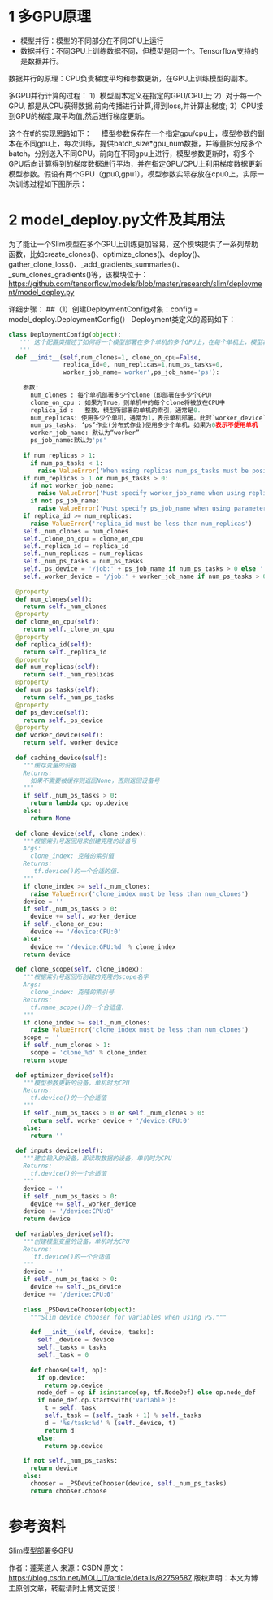 

# 1 多GPU原理
* 模型并行：模型的不同部分在不同GPU上运行
* 数据并行：不同GPU上训练数据不同，但模型是同一个。Tensorflow支持的是数据并行。

数据并行的原理：CPU负责梯度平均和参数更新，在GPU上训练模型的副本。

多GPU并行计算的过程：
      1）模型副本定义在指定的GPU/CPU上;
      2）对于每一个GPU, 都是从CPU获得数据,前向传播进行计算,得到loss,并计算出梯度;
      3）CPU接到GPU的梯度,取平均值,然后进行梯度更新。

这个在tf的实现思路如下：
    模型参数保存在一个指定gpu/cpu上，模型参数的副本在不同gpu上，每次训练，提供batch_size*gpu_num数据，并等量拆分成多个batch，分别送入不同GPU。前向在不同gpu上进行，模型参数更新时，将多个GPU后向计算得到的梯度数据进行平均，并在指定GPU/CPU上利用梯度数据更新模型参数。假设有两个GPU（gpu0,gpu1），模型参数实际存放在cpu0上，实际一次训练过程如下图所示：



# 2 model_deploy.py文件及其用法
为了能让一个Slim模型在多个GPU上训练更加容易，这个模块提供了一系列帮助函数，比如create_clones()、optimize_clones()、deploy()、gather_clone_loss()、_add_gradients_summaries()、_sum_clones_gradients()等，该模块位于：https://github.com/tensorflow/models/blob/master/research/slim/deployment/model_deploy.py

详细步骤：
##（1）创建DeploymentConfig对象：config = model_deploy.DeploymentConfig(）
    Deployment类定义的源码如下：
```python
class DeploymentConfig(object):
   ''' 这个配置类描述了如何将一个模型部署在多个单机的多个GPU上，在每个单机上，模型将挥被复制num_clones次
   '''
  def __init__(self,num_clones=1, clone_on_cpu=False,
               replica_id=0, num_replicas=1,num_ps_tasks=0,
               worker_job_name='worker',ps_job_name='ps'):
 
    参数:
      num_clones : 每个单机部署多少个clone（即部署在多少个GPU）
      clone_on_cpu : 如果为True，则单机中的每个clone将被放在CPU中
      replica_id :   整数，模型所部署的单机的索引，通常是0.  
      num_replicas: 使用多少个单机，通常为1，表示单机部署。此时`worker_device`, `num_ps_tasks`和 `ps_device`这几个参数将被忽略。
      num_ps_tasks: ‘ps’作业(分布式作业)使用多少个单机，如果为0表示不使用单机
      worker_job_name: 默认为“worker”
      ps_job_name:默认为'ps'
 
    if num_replicas > 1:
      if num_ps_tasks < 1:
        raise ValueError('When using replicas num_ps_tasks must be positive')
    if num_replicas > 1 or num_ps_tasks > 0:
      if not worker_job_name:
        raise ValueError('Must specify worker_job_name when using replicas')
      if not ps_job_name:
        raise ValueError('Must specify ps_job_name when using parameter server')
    if replica_id >= num_replicas:
      raise ValueError('replica_id must be less than num_replicas')
    self._num_clones = num_clones
    self._clone_on_cpu = clone_on_cpu
    self._replica_id = replica_id
    self._num_replicas = num_replicas
    self._num_ps_tasks = num_ps_tasks
    self._ps_device = '/job:' + ps_job_name if num_ps_tasks > 0 else ''
    self._worker_device = '/job:' + worker_job_name if num_ps_tasks > 0 else ''
 
  @property
  def num_clones(self):
    return self._num_clones
  @property
  def clone_on_cpu(self):
    return self._clone_on_cpu
  @property
  def replica_id(self):
    return self._replica_id
  @property
  def num_replicas(self):
    return self._num_replicas
  @property
  def num_ps_tasks(self):
    return self._num_ps_tasks
  @property
  def ps_device(self):
    return self._ps_device
  @property
  def worker_device(self):
    return self._worker_device
 
  def caching_device(self):
    """缓存变量的设备    
    Returns:
      如果不需要被缓存则返回None，否则返回设备号
    """
    if self._num_ps_tasks > 0:
      return lambda op: op.device
    else:
      return None
 
  def clone_device(self, clone_index):
    """根据索引号返回用来创建克隆的设备号
    Args:
      clone_index: 克隆的索引值
    Returns:
       tf.device()的一个合适的值.
    """
    if clone_index >= self._num_clones:
      raise ValueError('clone_index must be less than num_clones')
    device = ''
    if self._num_ps_tasks > 0:
      device += self._worker_device
    if self._clone_on_cpu:
      device += '/device:CPU:0'
    else:
      device += '/device:GPU:%d' % clone_index
    return device
 
  def clone_scope(self, clone_index):
    """根据索引号返回所创建的克隆的scope名字
    Args:
      clone_index: 克隆的索引号
    Returns:
      tf.name_scope()的一个合适值.
    """
    if clone_index >= self._num_clones:
      raise ValueError('clone_index must be less than num_clones')
    scope = ''
    if self._num_clones > 1:
      scope = 'clone_%d' % clone_index
    return scope
 
  def optimizer_device(self):
    """模型参数更新的设备，单机时为CPU
    Returns:
      tf.device()的一个合适值
    """
    if self._num_ps_tasks > 0 or self._num_clones > 0:
      return self._worker_device + '/device:CPU:0'
    else:
      return ''
 
  def inputs_device(self):
    """建立输入的设备，即读取数据的设备，单机时为CPU
    Returns:
      tf.device()的一个合适值
    """
    device = ''
    if self._num_ps_tasks > 0:
      device += self._worker_device
    device += '/device:CPU:0'
    return device
 
  def variables_device(self):
    """创建模型变量的设备，单机时为CPU
    Returns:
      `tf.device()的一个合适值
    """
    device = ''
    if self._num_ps_tasks > 0:
      device += self._ps_device
    device += '/device:CPU:0'
 
    class _PSDeviceChooser(object):
      """Slim device chooser for variables when using PS."""
 
      def __init__(self, device, tasks):
        self._device = device
        self._tasks = tasks
        self._task = 0
 
      def choose(self, op):
        if op.device:
          return op.device
        node_def = op if isinstance(op, tf.NodeDef) else op.node_def
        if node_def.op.startswith('Variable'):
          t = self._task
          self._task = (self._task + 1) % self._tasks
          d = '%s/task:%d' % (self._device, t)
          return d
        else:
          return op.device
 
    if not self._num_ps_tasks:
      return device
    else:
      chooser = _PSDeviceChooser(device, self._num_ps_tasks)
      return chooser.choose

```



# 参考资料
[Slim模型部署多GPU](https://blog.csdn.net/MOU_IT/article/details/82759587)

作者：蓬莱道人 
来源：CSDN 
原文：https://blog.csdn.net/MOU_IT/article/details/82759587 
版权声明：本文为博主原创文章，转载请附上博文链接！
